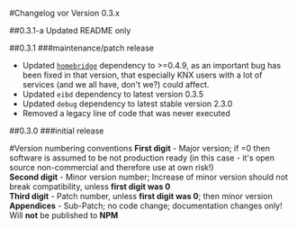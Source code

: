 #Changelog vor Version 0.3.x

##0.3.1-a
Updated README only

##0.3.1 
###maintenance/patch release
- Updated [`homebridge`](https://github.com/nfarina/homebridge) dependency to >=0.4.9, as an important bug has been fixed in that version, that especially KNX users with a lot of services (and we all have, don't we?) could affect.
- Updated `eibd` dependency to latest version 0.3.5
- Updated `debug` dependency to latest stable version 2.3.0  
- Removed a legacy line of code that was never executed

##0.3.0
###initial release


#Version numbering conventions
**First digit** - Major version; if =0 then software is assumed to be not production ready (in this case - it's open source non-commercial and therefore use at own risk!)  
**Second digit** - Minor version number; Increase of minor version should not break compatibility, unless **first digit was 0**  
**Third digit** - Patch number, unless **first digit was 0**; then minor version  
**Appendices** - Sub-Patch; no code change; documentation changes only! Will **not** be published to **NPM**
